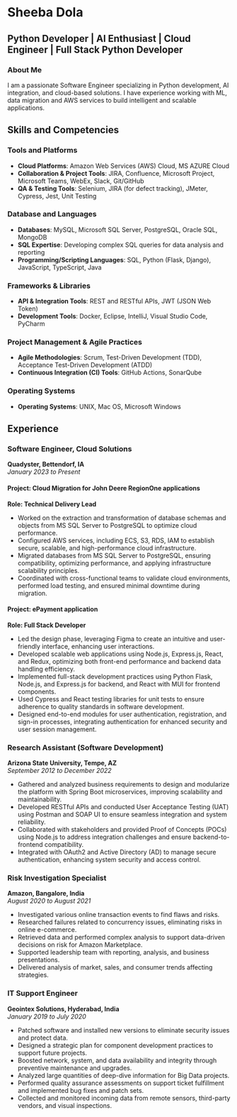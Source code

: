 # Sheeba Dola

## Python Developer | AI Enthusiast | Cloud Engineer | Full Stack Python Developer

### About Me
I am a passionate Software Engineer specializing in Python development, AI integration, and cloud-based solutions. I have experience working with ML, data migration and AWS services to build intelligent and scalable applications.

## Skills and Competencies

### Tools and Platforms
- **Cloud Platforms**: Amazon Web Services (AWS) Cloud, MS AZURE Cloud
- **Collaboration & Project Tools**: JIRA, Confluence, Microsoft Project, Microsoft Teams, WebEx, Slack, Git/GitHub
- **QA & Testing Tools**: Selenium, JIRA (for defect tracking), JMeter, Cypress, Jest, Unit Testing

### Database and Languages
- **Databases**: MySQL, Microsoft SQL Server, PostgreSQL, Oracle SQL, MongoDB
- **SQL Expertise**: Developing complex SQL queries for data analysis and reporting
- **Programming/Scripting Languages**: SQL, Python (Flask, Django), JavaScript, TypeScript, Java

### Frameworks & Libraries
- **API & Integration Tools**: REST and RESTful APIs, JWT (JSON Web Token)
- **Development Tools**: Docker, Eclipse, IntelliJ, Visual Studio Code, PyCharm

### Project Management & Agile Practices
- **Agile Methodologies**: Scrum, Test-Driven Development (TDD), Acceptance Test-Driven Development (ATDD)
- **Continuous Integration (CI) Tools**: GitHub Actions, SonarQube

### Operating Systems
- **Operating Systems**: UNIX, Mac OS, Microsoft Windows

## Experience

### Software Engineer, Cloud Solutions
**Quadyster, Bettendorf, IA**  
*January 2023 to Present*

#### Project: Cloud Migration for John Deere RegionOne applications  
**Role: Technical Delivery Lead**  
- Worked on the extraction and transformation of database schemas and objects from MS SQL Server to PostgreSQL to optimize cloud performance.
- Configured AWS services, including ECS, S3, RDS, IAM to establish secure, scalable, and high-performance cloud infrastructure.
- Migrated databases from MS SQL Server to PostgreSQL, ensuring compatibility, optimizing performance, and applying infrastructure scalability principles.
- Coordinated with cross-functional teams to validate cloud environments, performed load testing, and ensured minimal downtime during migration.

#### Project: ePayment application  
**Role: Full Stack Developer**  
- Led the design phase, leveraging Figma to create an intuitive and user-friendly interface, enhancing user interactions.
- Developed scalable web applications using Node.js, Express.js, React, and Redux, optimizing both front-end performance and backend data handling efficiency.
- Implemented full-stack development practices using Python Flask, Node.js, and Express.js for backend, and React with MUI for frontend components.
- Used Cypress and React testing libraries for unit tests to ensure adherence to quality standards in software development.
- Designed end-to-end modules for user authentication, registration, and sign-in processes, integrating authentication for enhanced security and user session management.

### Research Assistant (Software Development)
**Arizona State University, Tempe, AZ**  
*September 2012 to December 2022*  
- Gathered and analyzed business requirements to design and modularize the platform with Spring Boot microservices, improving scalability and maintainability.
- Developed RESTful APIs and conducted User Acceptance Testing (UAT) using Postman and SOAP UI to ensure seamless integration and system reliability.
- Collaborated with stakeholders and provided Proof of Concepts (POCs) using Node.js to address integration challenges and ensure backend-to-frontend compatibility.
- Integrated with OAuth2 and Active Directory (AD) to manage secure authentication, enhancing system security and access control.

### Risk Investigation Specialist
**Amazon, Bangalore, India**  
*August 2020 to August 2021*  
- Investigated various online transaction events to find flaws and risks.
- Researched failures related to concurrency issues, eliminating risks in online e-commerce.
- Retrieved data and performed complex analysis to support data-driven decisions on risk for Amazon Marketplace.
- Supported leadership team with reporting, analysis, and business presentations.
- Delivered analysis of market, sales, and consumer trends affecting strategies.

### IT Support Engineer
**Geointex Solutions, Hyderabad, India**  
*January 2019 to July 2020*  
- Patched software and installed new versions to eliminate security issues and protect data.
- Designed a strategic plan for component development practices to support future projects.
- Boosted network, system, and data availability and integrity through preventive maintenance and upgrades.
- Analyzed large quantities of deep-dive information for Big Data projects.
- Performed quality assurance assessments on support ticket fulfillment and implemented bug fixes and patch sets.
- Collected and monitored incoming data from remote sensors, third-party vendors, and visual inspections.

